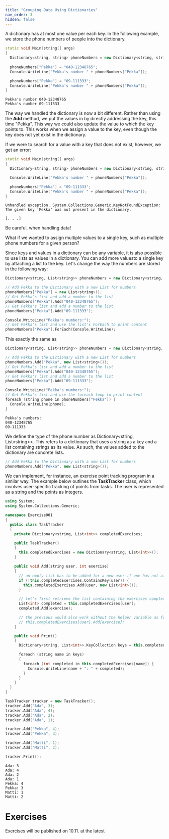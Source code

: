 ```yaml
---
title: "Grouping Data Using Dictionaries"
nav_order: 3
hidden: false
---
```




A dictionary has at most one value per each key. In the following example, we store the phone numbers of people into the dictionary.

```cpp
static void Main(string[] args)
{
  Dictionary<string, string> phoneNumbers = new Dictionary<string, string>();
  
  phoneNumbers["Pekka"] = "040-12348765";
  Console.WriteLine("Pekka's number " + phoneNumbers["Pekka"]);

  phoneNumbers["Pekka"] = "09-111333";
  Console.WriteLine("Pekka's number " + phoneNumbers["Pekka"]);
}
```

```console
Pekka's number 040-12348765
Pekka's number 09-111333
```

<Note> The way we handled the dictionary is now a bit different. Rather than using the **Add** method, we put the values in by directly addressing the key, this time "Pekka". This way we could also update the value to which the key points to. This works when we assign a value to the key, even though the key does not yet exist in the dictionary.</Note>

If we were to search for a value with a key that does not exist, however, we get an error:

```cpp
static void Main(string[] args)
{
  Dictionary<string, string> phoneNumbers = new Dictionary<string, string>();

  Console.WriteLine("Pekka's number " + phoneNumbers["Pekka"]);

  phoneNumbers["Pekka"] = "09-111333";
  Console.WriteLine("Pekka's number " + phoneNumbers["Pekka"]);
}
```

```console
Unhandled exception. System.Collections.Generic.KeyNotFoundException: The given key 'Pekka' was not present in the dictionary.

[. . .]
```

Be careful, when handling data!

What if we wanted to assign multiple values ​​to a single key, such as multiple phone numbers for a given person?

Since keys and values ​​in a dictionary can be any variable, it is also possible to use lists as values in a dictionary. You can add more values ​​to a single key by attaching a list to the key. Let's change the way the numbers are stored in the following way:

```cpp
Dictionary<string, List<string>> phoneNumbers = new Dictionary<string, List<string>>();

// Add Pekka to the Dictionary with a new List for numbers
phoneNumbers["Pekka"] = new List<string>();
// Get Pekka's list and add a number to the list
phoneNumbers["Pekka"].Add("040-12348765");
// Get Pekka's list and add a number to the list
phoneNumbers["Pekka"].Add("09-111333");

Console.WriteLine("Pekka's numbers:");
// Get Pekka's list and use the list's ForEach to print content
phoneNumbers["Pekka"].ForEach(Console.WriteLine);
```

This exactly the same as

```cpp
Dictionary<string, List<string>> phoneNumbers = new Dictionary<string, List<string>>();

// Add Pekka to the Dictionary with a new List for numbers
phoneNumbers.Add("Pekka", new List<string>());
// Get Pekka's list and add a number to the list
phoneNumbers["Pekka"].Add("040-12348765");
// Get Pekka's list and add a number to the list
phoneNumbers["Pekka"].Add("09-111333");

Console.WriteLine("Pekka's numbers:");
// Get Pekka's list and use the foreach loop to print content
foreach (string phone in phoneNumbers["Pekka"]) {
  Console.WriteLine(phone);
}

```

```console
Pekka's numbers:
040-12348765
09-111333
```

We define the type of the phone number as Dictionary\<string, List\<string\>\>. This refers to a dictionary that uses a string as a key and a list containing strings as its value. As such, the values added to the dictionary are concrete lists.

```cpp
// Add Pekka to the Dictionary with a new List for numbers
phoneNumbers.Add("Pekka", new List<string>());
```

We can implement, for instance, an exercise point tracking program in a similar way. The example below outlines the **TaskTracker** class, which involves user-specific tracking of points from tasks. The user is represented as a string and the points as integers.

```cpp
using System;
using System.Collections.Generic;

namespace Exercise001
{
  public class TaskTracker
  {
    private Dictionary<string, List<int>> completedExercises;

    public TaskTracker()
    {
      this.completedExercises = new Dictionary<string, List<int>>();
    }

    public void Add(string user, int exercise)
    {
      // an empty list has to be added for a new user if one has not already been added
      if (!this.completedExercises.ContainsKey(user)) {
        this.completedExercises.Add(user, new List<int>());
      }

      // let's first retrieve the list containing the exercises completed by the user and add to it
      List<int> completed = this.completedExercises[user];
      completed.Add(exercise);

      // the previous would also work without the helper variable as follows
      // this.completedExercises[user].Add[exercise];
    }

    public void Print()
    {
      Dictionary<string, List<int>>.KeyCollection keys = this.completedExercises.Keys;

      foreach (string name in keys)
      {
        foreach (int completed in this.completedExercises[name]) {
          Console.WriteLine(name + ": " + completed);
        }
      }
    }
  }
}
```

```cpp
TaskTracker tracker = new TaskTracker();
tracker.Add("Ada", 3);
tracker.Add("Ada", 4);
tracker.Add("Ada", 2);
tracker.Add("Ada", 1);

tracker.Add("Pekka", 4);
tracker.Add("Pekka", 3);

tracker.Add("Matti", 1);
tracker.Add("Matti", 2);

tracker.Print();
```

```console
Ada: 3
Ada: 4
Ada: 2
Ada: 1
Pekka: 4
Pekka: 3
Matti: 1
Matti: 2
```



# Exercises

<Note>Exercises will be published on 10.11. at the latest</Note>